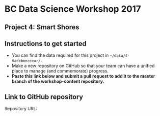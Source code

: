 # BC Data Science Workshop 2017

## Project 4: Smart Shores

## Instructions to get started

* You can find the data required for this project in `~/data/4-Vadeboncoeur/`. 
* Make a new repository on GitHub so that your team can have a unified place to manage 
  (and commemorate) progress. 
* **Paste this link below and submit a pull request to add it to the master branch of the
  workshop-content repository.**
  
## Link to GitHub repository

Repository URL: 